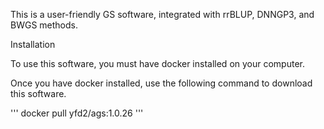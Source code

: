 This is a user-friendly GS software, integrated with rrBLUP, DNNGP3, and BWGS methods.

Installation

To use this software, you must have docker installed on your computer.

Once you have docker installed, use the following command to download this software.

''' docker pull yfd2/ags:1.0.26 '''
